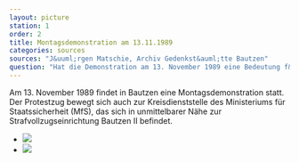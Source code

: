 ```yaml
---
layout: picture
station: 1
order: 2
title: Montagsdemonstration am 13.11.1989
categories: sources
sources: "J&uuml;rgen Matschie, Archiv Gedenkst&auml;tte Bautzen"
question: "Hat die Demonstration am 13. November 1989 eine Bedeutung f&uuml;r die H&auml;ftlinge in Bautzen II? Wenn ja, welche?"
---
```

Am 13. November 1989 findet in Bautzen eine Montagsdemonstration statt. Der Protestzug bewegt sich auch zur Kreisdienststelle des Ministeriums f&uuml;r Staatssicherheit (MfS), das sich in unmittelbarer N&auml;he zur Strafvollzugseinrichtung Bautzen II befindet.

<ul class="carousel">
	<li><a href="{{ site.gallerypath }}/1_A_BautzenerBuerger_Quelle_Montagsdemo2_13-11-1989_JuergenMatschie.jpg"><img src="{{ site.gallerypath }}/1_A_BautzenerBuerger_Quelle_Montagsdemo2_13-11-1989_JuergenMatschie.jpg"></a></li>
	<li><a href="{{ site.gallerypath }}/1_A_BautzenerBuerger_Quelle_Montagsdemo13-11-1989_JuergenMatschie.jpg"><img src="{{ site.gallerypath }}/1_A_BautzenerBuerger_Quelle_Montagsdemo13-11-1989_JuergenMatschie.jpg"></a></li>
</ul>